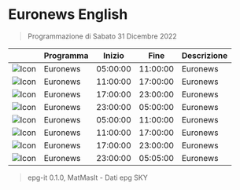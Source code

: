 # Euronews English
> Programmazione di Sabato 31 Dicembre 2022

||Programma|Inizio|Fine|Descrizione|
|---|---|---|---|---|
|![Icon](https://guidatv.sky.it/uuid/News_Cover_HavWCIHQw.png)|Euronews|05:00:00|11:00:00|Euronews
|![Icon](https://guidatv.sky.it/uuid/News_Cover_HavWCIHQw.png)|Euronews|11:00:00|17:00:00|Euronews
|![Icon](https://guidatv.sky.it/uuid/News_Cover_HavWCIHQw.png)|Euronews|17:00:00|23:00:00|Euronews
|![Icon](https://guidatv.sky.it/uuid/News_Cover_HavWCIHQw.png)|Euronews|23:00:00|05:00:00|Euronews
|![Icon](https://guidatv.sky.it/uuid/News_Cover_HavWCIHQw.png)|Euronews|05:00:00|11:00:00|Euronews
|![Icon](https://guidatv.sky.it/uuid/News_Cover_HavWCIHQw.png)|Euronews|11:00:00|17:00:00|Euronews
|![Icon](https://guidatv.sky.it/uuid/News_Cover_HavWCIHQw.png)|Euronews|17:00:00|23:00:00|Euronews
|![Icon](https://guidatv.sky.it/uuid/News_Cover_HavWCIHQw.png)|Euronews|23:00:00|05:05:00|Euronews



 > epg-it 0.1.0, MatMasIt - Dati epg SKY